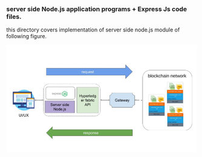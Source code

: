 ### server side Node.js application programs + Express Js code files.
this directory covers implementation of server side node.js module of following figure.

![end to end integration](images/integration.jpg)
